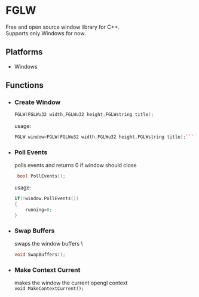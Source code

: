 # FGLW
Free and open source window library for C++. \
Supports only Windows for now.

## Platforms
- Windows
## Functions

- ### Create Window 
    ```c++
    FGLW(FGLWu32 width,FGLWu32 height,FGLWstring title);
    ``` 
    usage: 
    ```c++ 
    FGLW window=FGLW(FGLWu32 width,FGLWu32 height,FGLWstring title);```
- ### Poll Events 
    polls events and returns 0 if window should close 
    ```c++
     bool PollEvents();
    ``` 
    usage: 
    ``` c++
    if(!window.PollEvents()) 
    {     
        running=0;
    } 
    ```
- ### Swap Buffers
    swaps the window buffers \
    ``` c++
    void SwapBuffers();
    ``` 
- ### Make Context Current
    makes the window the current opengl context \
    `void MakeContextCurrent();`